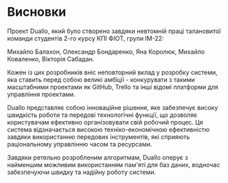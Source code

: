 # Висновки

Проект Duallo, який було створено завдяки невтомній праці талановитої команди студентів 2-го курсу КПІ ФІОТ, групи ІМ-22:

Михайло Балахон, Олександр Бондаренко, Яна Королюк, Михайло Коваленко, Вікторія Сабадан.

Кожен із цих розробників вніс неповторний вклад у розробку системи, яка ставить перед собою великі амбіції - конкурувати з такими масштабними проектами як GitHub, Trello та інші відомі платформи для управління проектами.

Duallo представляє собою інноваційне рішення, яке забезпечує високу швидкість роботи та передові технологічні функції, що дозволяє користувачам ефективно організовувати свій робочий процес. Ця система відзначається високою техніко-економічною ефективністю завдяки використанню передових інструментів, які сприяють раціональному управлінню часом та ресурсами.

Завдяки ретельно розробленим алгоритмам, Duallo оперує з найменшим можливим використанням пам'яті для баз даних, водночас забезпечуючи швидку та надійну роботу системи.

